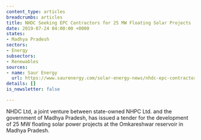 ```yaml
---
content_type: articles
breadcrumbs: articles
title: NHDC Seeking EPC Contractors for 25 MW Floating Solar Projects
date: 2019-07-24 04:00:00 +0000
states:
- Madhya Pradesh
sectors:
- Energy
subsectors:
- Renewables
sources:
- name: Saur Energy
  url: https://www.saurenergy.com/solar-energy-news/nhdc-epc-contractors-25-mw-floating-solar-projects
details: []
is_newsletter: false

---
```

NHDC Ltd, a joint venture between state-owned NHPC Ltd. and the government of Madhya Pradesh, has issued a tender for the development of 25 MW floating solar power projects at the Omkareshwar reservoir in Madhya Pradesh.
